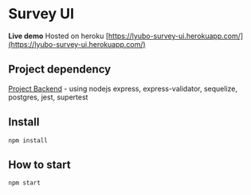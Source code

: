 # Survey UI

**Live demo** Hosted on heroku
[https://lyubo-survey-ui.herokuapp.com/](https://lyubo-survey-ui.herokuapp.com/)

## Project dependency

[Project Backend](https://github.com/lyubo-velikoff/survey-backend) - using nodejs express, express-validator, sequelize, postgres, jest, supertest


## Install

```
npm install
```

## How to start

```
npm start
```


